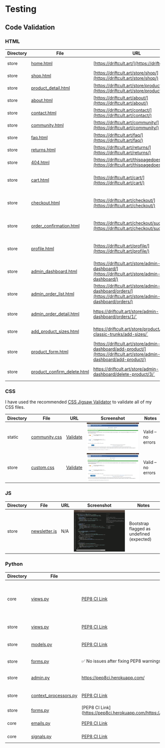 # Testing

## Code Validation

### HTML

| Directory | File | URL | Screenshot | Notes |
| --- | --- | --- | --- | --- |
| store | [home.html](https://github.com/Maxcode0101/drift_cult/blob/main/store/templates/store/home.html) | [https://driftcult.art/](https://driftcult.art/) | ![screenshot](documentation/validation/html-store-home.png) | ✅ Validated |
| store | [shop.html](https://github.com/Maxcode0101/drift_cult/blob/main/store/templates/store/shop.html) | [https://driftcult.art/store/shop/](https://driftcult.art/store/shop/) | ![screenshot](documentation/validation/html-store-shop.png) | ✅ Validated |
| store | [product_detail.html](https://github.com/Maxcode0101/drift_cult/blob/main/store/templates/store/product_detail.html) | [https://driftcult.art/store/product/4/](https://driftcult.art/store/product/4/) | ![screenshot](documentation/validation/store-product_detail.png) | ✅ Validated |
| store | [about.html](https://github.com/Maxcode0101/drift_cult/blob/main/store/templates/store/about.html) | [https://driftcult.art/about/](https://driftcult.art/about/) | ![screenshot](documentation/validation/html-store-about.png) | ✅ Validated |
| store | [contact.html](https://github.com/Maxcode0101/drift_cult/blob/main/core/templates/core/contact.html) | [https://driftcult.art/contact/](https://driftcult.art/contact/) | ![screenshot](documentation/validation/html-core-contact.png) | ✅ Validated |
| store | [community.html](https://github.com/Maxcode0101/drift_cult/blob/main/store/templates/store/community.html) | [https://driftcult.art/community/](https://driftcult.art/community/) | ![screenshot](documentation/validation/html-store-community.png) | ✅ Validated |
| store | [faq.html](https://github.com/Maxcode0101/drift_cult/blob/main/core/templates/core/faq.html) | [https://driftcult.art/faq/](https://driftcult.art/faq/) | ![screenshot](documentation/validation/html-core-faq.png) | ✅ Validated |
| store | [returns.html](https://github.com/Maxcode0101/drift_cult/blob/main/core/templates/core/returns.html) | [https://driftcult.art/returns/](https://driftcult.art/returns/) | ![screenshot](documentation/validation/html-core-returns.png) | ✅ Validated |
| store | [404.html](https://github.com/Maxcode0101/drift_cult/blob/main/store/templates/404.html) | [https://driftcult.art/thispagedoesnotexist/](https://driftcult.art/thispagedoesnotexist/) | ![screenshot](documentation/validation/html-store-404.png) | ✅ Validated |
| store | [cart.html](https://github.com/Maxcode0101/drift_cult/blob/main/store/templates/store/cart.html) | [https://driftcult.art/cart/](https://driftcult.art/cart/) | ![screenshot](documentation/validation/html-store-cart.png) | Auth required. ✅ Validated |
| store | [checkout.html](https://github.com/Maxcode0101/drift_cult/blob/main/store/templates/store/checkout.html) | [https://driftcult.art/checkout/](https://driftcult.art/checkout/) | ![screenshot](documentation/validation/html-store-checkout.png) | Auth required. ✅ Validated |
| store | [order_confirmation.html](https://github.com/Maxcode0101/drift_cult/blob/main/store/templates/store/order_confirmation.html) | [https://driftcult.art/checkout/success/](https://driftcult.art/checkout/success/) | ![screenshot](documentation/validation/html-store-order_confirmation.png) | Auth required. ✅ Validated |
| store | [profile.html](https://github.com/Maxcode0101/drift_cult/blob/main/store/templates/store/profile.html) | [https://driftcult.art/profile/](https://driftcult.art/profile/) | ![screenshot](documentation/validation/html-store-profile.png) | Auth required. ✅ Validated |
| store | [admin_dashboard.html](https://github.com/Maxcode0101/drift_cult/blob/main/store/templates/store/admin_dashboard.html) | [https://driftcult.art/store/admin-dashboard/](https://driftcult.art/store/admin-dashboard/) | ![screenshot](documentation/validation/html-store-admin_dashboard.png) | Staff only. ✅ Validated |
| store | [admin_order_list.html](https://github.com/Maxcode0101/drift_cult/blob/main/store/templates/store/admin_order_list.html) | [https://driftcult.art/store/admin-dashboard/orders/](https://driftcult.art/store/admin-dashboard/orders/) | ![screenshot](documentation/validation/html-store-admin_order_list.png) | Staff only. ✅ Validated |
| store | [admin_order_detail.html](https://github.com/Maxcode0101/drift_cult/blob/main/store/templates/store/admin_order_detail.html) | https://driftcult.art/store/admin-dashboard/orders/1/` | ![screenshot](documentation/validation/html-store-admin_order_detail.png) | Staff only. ✅ Validated |
| store | [add_product_sizes.html](https://github.com/Maxcode0101/drift_cult/blob/main/store/templates/store/add_product_sizes.html) | https://driftcult.art/store/product/black-classic-trunks/add-sizes/` | ![screenshot](documentation/validation/html-store-add_product_sizes.png) | Staff only. ✅ Validated |
| store | [product_form.html](https://github.com/Maxcode0101/drift_cult/blob/main/store/templates/store/product_form.html) | [https://driftcult.art/store/admin-dashboard/add-product/](https://driftcult.art/store/admin-dashboard/add-product/) | ![screenshot](documentation/validation/html-store-product_form.png) | Staff only. ✅ Validated |
| store | [product_confirm_delete.html](https://github.com/Maxcode0101/drift_cult/blob/main/store/templates/store/product_confirm_delete.html) | https://driftcult.art/store/admin-dashboard/delete-product/3/` | ![screenshot](documentation/validation/html-store-product_confirm_delete.png) | Staff only. ✅ Validated |


### CSS

I have used the recommended [CSS Jigsaw Validator](https://jigsaw.w3.org/css-validator) to validate all of my CSS files.

| Directory | File | URL | Screenshot | Notes |
| --- | --- | --- | --- | --- |
| static | [community.css](https://github.com/Maxcode0101/drift_cult/blob/main/static/css/community.css) | [Validate](https://jigsaw.w3.org/css-validator/validator?uri=https://driftcult.art/static/css/community.css) | ![screenshot](documentation/validation/css-static-community.png) | Valid – no errors |
| store | [custom.css](https://github.com/Maxcode0101/drift_cult/blob/main/store/static/css/custom.css) | [Validate](https://jigsaw.w3.org/css-validator/validator?uri=https://driftcult.art/static/css/custom.css) | ![screenshot](documentation/validation/css-store-custom.png) | Valid – no errors |


### JS

| Directory | File | URL | Screenshot | Notes |
| --- | --- | --- | --- | --- |
| store | [newsletter.js](https://github.com/Maxcode0101/drift_cult/blob/main/store/static/js/newsletter.js) | N/A | ![screenshot](documentation/validation/js-store-newsletter.png) | Bootstrap flagged as undefined (expected) |


### Python

| Directory | File | URL | Screenshot | Notes |
| --- | --- | --- | --- | --- |
| core | [views.py](https://github.com/Maxcode0101/drift_cult/blob/main/core/views.py) | [PEP8 CI Link](https://pep8ci.herokuapp.com/https://raw.githubusercontent.com/Maxcode0101/drift_cult/main/core/views.py) | ![screenshot](documentation/validation/py-core-views.png) | All PEP8 issues fixed including E501 line lengths and html_message formatting |
| store | [views.py](https://github.com/Maxcode0101/drift_cult/blob/main/store/views.py) | [PEP8 CI Link](https://pep8ci.herokuapp.com/https://raw.githubusercontent.com/Maxcode0101/drift_cult/main/store/views.py) | ![screenshot](documentation/validation/py-store-views.png) | All issues fixed – clean validation |
| store | [models.py](https://github.com/Maxcode0101/drift_cult/blob/main/store/models.py) | [PEP8 CI Link](https://pep8ci.herokuapp.com/https://raw.githubusercontent.com/Maxcode0101/drift_cult/main/store/models.py) | ![screenshot](documentation/validation/py-store-models.png) | No issues found |
| store | [forms.py](https://github.com/Maxcode0101/drift_cult/blob/main/store/forms.py) | ✅ No issues after fixing PEP8 warnings | ![screenshot](documentation/validation/py-store-forms.png) | - |
| store | [admin.py](https://github.com/Maxcode0101/drift_cult/blob/main/store/admin.py) | https://pep8ci.herokuapp.com/ | ![screenshot](documentation/validation/pep8-store-admin.png) | No PEP8 errors |
| store | [context_processors.py](https://github.com/Maxcode0101/drift_cult/blob/main/store/context_processors.py) | [PEP8 CI Link](https://pep8ci.herokuapp.com/https://raw.githubusercontent.com/Maxcode0101/drift_cult/main/store/context_processors.py) | ![screenshot](documentation/validation/py-store-context_processors.png) | No errors after refactoring |
| store | [forms.py](https://github.com/Maxcode0101/drift_cult/blob/main/store/forms.py) | [PEP8 CI Link](https://pep8ci.herokuapp.com/https://raw.githubusercontent.com/Maxcode0101/drift_cult/main/
| core | [emails.py](https://github.com/Maxcode0101/drift_cult/blob/main/core/emails.py) | [PEP8 CI Link](https://pep8ci.herokuapp.com/https://raw.githubusercontent.com/Maxcode0101/drift_cult/main/core/emails.py) | ![screenshot](documentation/validation/py-core-emails.png) | No issues after linting. |
| core | [signals.py](https://github.com/Maxcode0101/drift_cult/blob/main/core/signals.py) | [PEP8 CI Link](https://pep8ci.herokuapp.com/https://raw.githubusercontent.com/Maxcode0101/drift_cult/main/core/signals.py) | ![screenshot](documentation/validation/py-core-signals.png) | Clean after fixes |


